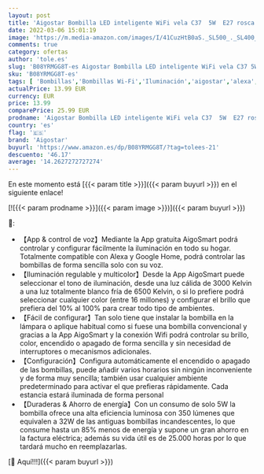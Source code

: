 ```yaml
---
layout: post
title: 'Aigostar Bombilla LED inteligente WiFi vela C37  5W  E27 rosca gorda  RGB + CCT. Regulable multicolor + luz cálida o blanca 3000 a 6500K. Compatible Alexa y Google Home. Pack 2 uds'
date: 2022-03-06 15:01:19
image: 'https://m.media-amazon.com/images/I/41CuzHtB0aS._SL500_._SL400_.jpg'
comments: true
category: ofertas
author: 'tole.es'
slug: 'B08YRMGG8T-es Aigostar Bombilla LED inteligente WiFi vela C37 5W E27...'
sku: 'B08YRMGG8T-es'
tags: [ 'Bombillas','Bombillas Wi-Fi','Iluminación','aigostar','alexa','google','home', ]
actualPrice: 13.99 EUR
currency: EUR
price: 13.99
comparePrice: 25.99 EUR
prodname: 'Aigostar Bombilla LED inteligente WiFi vela C37  5W  E27 rosca gorda  RGB + CCT. Regulable multicolor + luz cálida o blanca 3000 a 6500K. Compatible Alexa y Google Home. Pack 2 uds'
country: 'es'
flag: '🇪🇸'
brand: 'Aigostar'
buyurl: 'https://www.amazon.es/dp/B08YRMGG8T/?tag=tolees-21'
descuento: '46.17'
average: '14.2627272727274'
---
```


En este momento está [{{< param title >}}]({{< param buyurl >}}) en el siguiente enlace!

[![{{< param prodname >}}]({{< param image >}})]({{< param buyurl >}})

🔎:

- 【App & control de voz】Mediante la App gratuita AigoSmart podrá controlar y configurar fácilmente la iluminación en todo su hogar. Totalmente compatible con Alexa y Google Home, podrá controlar las bombillas de forma sencilla solo con su voz.
- 【Iluminación regulable y multicolor】Desde la App AigoSmart puede seleccionar el tono de iluminación, desde una luz cálida de 3000 Kelvin a una luz totalmente blanco fría de 6500 Kelvin, o si lo prefiere podrá seleccionar cualquier color (entre 16 millones) y configurar el brillo que prefiera del 10% al 100% para crear todo tipo de ambientes.
- 【Fácil de configurar】Tan solo tiene que instalar la bombilla en la lámpara o aplique habitual como si fuese una bombilla convencional y gracias a la App AigoSmart y la conexión Wifi podrá controlar su brillo, color, encendido o apagado de forma sencilla y sin necesidad de interruptores o mecanismos adicionales.
- 【Configuración】Configura automáticamente el encendido o apagado de las bombillas, puede añadir varios horarios sin ningún inconveniente y de forma muy sencilla; también usar cualquier ambiente predeterminado para activar el que prefieras rápidamente. Cada estancia estará iluminada de forma personal
- 【Duraderas & Ahorro de energía】Con un consumo de solo 5W la bombilla ofrece una alta eficiencia luminosa con 350 lúmenes que equivalen a 32W de las antiguas bombillas incandescentes, lo que consume hasta un 85% menos de energía y supone un gran ahorro en la factura eléctrica; además su vida útil es de 25.000 horas por lo que tardará mucho en reemplazarlas.

[🛒 Aquí!!!]({{< param buyurl >}})
